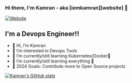 
### Hi there, I'm Kamran - aka [iemkamran][website] 👋

[![Website](https://img.shields.io/website?label=iemkamran.me&style=for-the-badge&url=https%3A%2F%2Fiemkamran.me)](https://iemkamran.github.io/portfolio)

## I'm a Devops Engineer!!

- 👋 Hi, I’m Kamran
- 👀 I’m interested in Devops Tools
- 🌱 I’m currently/still learning Kubernetes/Docker🤣
- 🌱 I’m currently/still learning everything 🤣
- 🥅 2024 Goals: Contribute more to Open Source projects


[![Kamran's GitHub stats](https://github-readme-stats.vercel.app/api?username=iemkamran)](https://github.com/iemkamran/github-readme-stats)
